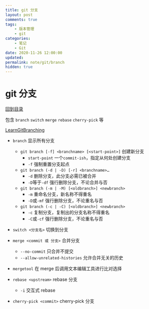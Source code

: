 ```yaml
---
title: git 分支
layout: post
comments: true
tags:
    - 版本管理
    - git
categories:
    - 笔记
    - Git
date: 2020-11-26 12:00:00
updated:
permalink: note/git/branch
hidden: true
---
```


# git 分支

[回到目录](/note/git)

包含 `branch` `switch` `merge` `rebase` `cherry-pick` 等

<!-- more -->

[LearnGitBranching](https://learngitbranching.js.org/?locale=zh_CN)

-   `branch` 显示所有分支

    -   `git branch [-f] <branchname> [<start-point>]` 创建新分支
        -   `start-point` 一个`commit-ish`，指定从何处创建分支
        -   `-f` 强制重置分支起点
    -   `git branch (-d | -D) [-r] <branchname>…​`
        -   `-d` 删除分支，此分支必需已被合并
        -   `-D`等于`-df` 强行删除分支，不论合并与否
    -   `git branch (-m | -M) [<oldbranch>] <newbranch>`
        -   `-m` 重命名分支，新名称不得重名
        -   `-D`或`-mf` 强行删除分支，不论重名与否
    -   `git branch (-c | -C) [<oldbranch>] <newbranch>`
        -   `-c` 复制分支，复制出的分支名称不得重名
        -   `-C`或`-cf` 强行删除分支，不论重名与否

-   `switch <分支名>` 切换到分支

-   `merge <commit 或 分支>` 合并分支
    -   `--no-commit` 只合并不提交
    -   `--allow-unrelated-histories` 允许合并无关的历史
-   `mergetool` 在 merge 后调用文本编辑工具进行比对选择
-   `rebase <upstream>` rebase 分支
    -   `-i` 交互式 rebase
-   `cherry-pick <commit>` cherry-pick 分支
